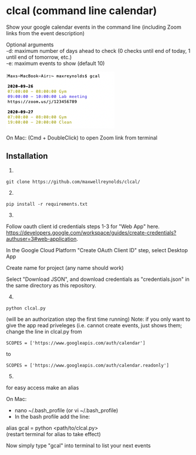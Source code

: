 # clcal (command line calendar)
Show your google calendar events in the command line (including Zoom links from the event description)

Optional arguments  
-d: maximum number of days ahead to check (0 checks until end of today, 1 until end of tomorrow, etc.)  
-e: maximum events to show (default 10)


![sample](img/sample.png)


On Mac: (Cmd + DoubleClick) to open Zoom link from terminal



## Installation

1. 
```
git clone https://github.com/maxwellreynolds/clcal/
```

2.
```
pip install -r requirements.txt
```

3.
Follow oauth client id credentials steps 1-3 for "Web App" here. https://developers.google.com/workspace/guides/create-credentials?authuser=3#web-application.

In the Google Cloud Platform "Create OAuth Client ID" step, select Desktop App 

Create name for project (any name should work)

Select "Download JSON", and download credentials as "credentials.json" in the same directory as this repository.

4. 
```
python clcal.py
```
(will be an authorization step the first time running)
Note: if you only want to give the app read priveleges (i.e. cannot create events, just shows them; change the line in clcal.py from 
```
SCOPES = ['https://www.googleapis.com/auth/calendar']
```
to 
```
SCOPES = ['https://www.googleapis.com/auth/calendar.readonly']
```


5.

for easy access make an alias

On Mac:

- nano ~/.bash_profile (or vi ~/.bash_profile)
- In the bash profile add the line:

alias gcal = python <path/to/clcal.py>  
(restart terminal for alias to take effect)



Now simply type "gcal" into terminal to list your next events

